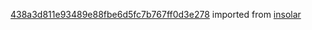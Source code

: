 [438a3d811e93489e88fbe6d5fc7b767ff0d3e278](https://github.com/insolar/insolar/commit/438a3d811e93489e88fbe6d5fc7b767ff0d3e278) imported from [insolar](https://github.com/insolar/insolar)
